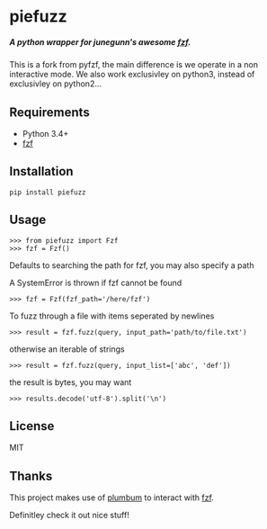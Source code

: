 piefuzz
=======

##### A python wrapper for *junegunn*'s awesome [fzf](https://github.com/junegunn/fzf).

This is a fork from pyfzf, the main difference is we operate in a non interactive mode.
We also work exclusivley on python3, instead of exclusivley on python2...

Requirements
------------

* Python 3.4+
* [fzf](https://github.com/junegunn/fzf)


Installation
------------
	pip install piefuzz

Usage
-----
    >>> from piefuzz import Fzf
    >>> fzf = Fzf()

Defaults to searching the path for fzf, you may also specify a path

A SystemError is thrown if fzf cannot be found

    >>> fzf = Fzf(fzf_path='/here/fzf')


To fuzz through a file with items seperated by newlines

    >>> result = fzf.fuzz(query, input_path='path/to/file.txt')

otherwise an iterable of strings

    >>> result = fzf.fuzz(query, input_list=['abc', 'def'])

the result is bytes,  you may want

    >>> results.decode('utf-8').split('\n')


License
-------
MIT

Thanks
------
This project makes use of [plumbum](http://plumbum.readthedocs.org/) to interact with [fzf](https://github.com/junegunn/fzf).

Definitley check it out nice stuff!
